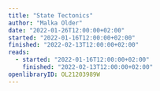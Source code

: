 ```yaml
---
title: "State Tectonics"
author: "Malka Older"
date: "2022-01-26T12:00:00+02:00"
started: "2022-01-16T12:00:00+02:00"
finished: "2022-02-13T12:00:00+02:00"
reads:
  - started: "2022-01-16T12:00:00+02:00"
    finished: "2022-02-13T12:00:00+02:00"
openlibraryID: OL21203989W
---
```

